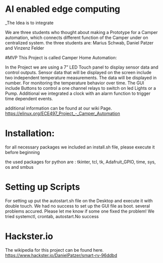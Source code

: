 
AI enabled edge computing 
============================
_The Idea is to integrate 

We are three students who thought about making a Prototype for a Camper automation, which connects different function of the Camper under on centralized system.
the three students are: Marius Schwab, Daniel Patzer and Vinzenz Felder

#MVP
This Project is called Camper Home Automation:

In the Project we are using a 7” LED Touch panel to display sensor data and control outputs. Sensor data that will be displayed on the screen include two independent temperature measurements. The data will be displayed in number. For monitoring the temperature behavior over time. The GUI include Buttons to control a one channel relays to switch on led Lights or a Pump. Additional we integrated a clock with an alarm function to trigger time dependent events. 

additional information can be found at our wiki Page.
https://elinux.org/ECE497_Project_-_Camper_Automation

# Installation:
for all necessary packages we included an install.sh file, please execute it before beginning

the used packages for python are : tkinter, tcl, tk, Adafruit_GPIO, time, sys, os and smbus


# Setting up Scripts
For setting up put the autostart.sh file on the Desktop and execute it with double touch. We had no success to set up the GUI file as boot. several problems accured.
Please let me know if some one fixed the problem! We tried systemctl, crontab, autostart.No success

# Hackster.io
The wikipedia for this project can be found here.
https://www.hackster.io/DanielPatzer/smart-rv-96ddbd


